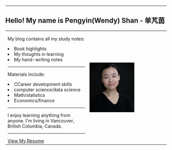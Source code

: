 <!-- 
.. title: About Me
.. slug: about_me
.. date: 2018-01-18
.. tags: 
.. category: 
.. link: 
.. description: 
.. type: text
-->

***

<h2>Hello! My name is Pengyin(Wendy) Shan - 单芃茵</h2>
<table style="overflow-x:auto;">
    <tr>
        <td style="vertical-align: top">
            <p>
                My blog contains all my study notes: 
                <li>Book highlights</li>
                <li>My thoughts in learning</li>
                <li>My hand-writing notes</li>
            </p>
            <hr/>
            <p>Materials include:
                <li>CCareer development skills</li>
                <li>computer science/data science</li>
                <li>Math/statistics</li>
                <li>Economics/finance</li>
            </p>
            <hr/>
            <p>I enjoy learning anything from anyone. I'm living in Vancouver, British Columbia, Canada.</p>
            <hr/>
            <a href="/Pengyin Shan.pdf" target="_blank">View My Resume</a>
        </td>
        <td>
            <img src="/images/Pengyin.jpg" style="display: block; max-width: 60%" />
        </td>
    </tr> 
</table>

